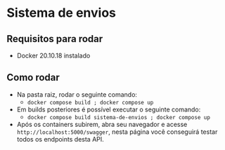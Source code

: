 # Sistema de envios

## Requisitos para rodar
 - Docker 20.10.18 instalado

## Como rodar
 - Na pasta raiz, rodar o seguinte comando:
    - `docker compose build ; docker compose up`
 - Em builds posteriores é possível executar o seguinte comando:
    - `docker compose build sistema-de-envios ; docker compose up`
 - Após os containers subirem, abra seu navegador e acesse `http://localhost:5000/swagger`, nesta página você conseguirá testar todos os endpoints desta API.